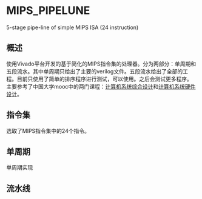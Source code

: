 # MIPS_PIPELUNE
5-stage pipe-line of simple MIPS ISA (24 instruction)  

## 概述    
使用Vivado平台开发的基于简化的MIPS指令集的处理器。分为两部分：单周期和五段流水。其中单周期只给出了主要的verilog文件。五段流水给出了全部的工程。目前只使用了简单的排序程序进行测试，可以使用。之后会测试更多程序。  
主要参考了中国大学mooc中的两门课程：[计算机系统综合设计](https://www.icourse163.org/learn/SEU-1003566002?tid=1450368449#/learn/announce)和[计算机系统硬件设计](https://www.icourse163.org/learn/HUST-1205809816?tid=1206093234#/learn/announce)。  
## 指令集  
选取了MIPS指令集中的24个指令。  
## 单周期  
单周期实现  
## 流水线  



